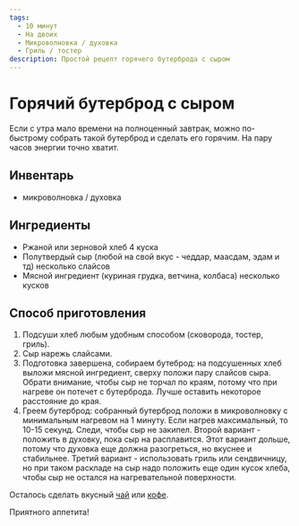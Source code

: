 ```yaml
---
tags:
  - 10 минут
  - На двоих
  - Микроволновка / духовка
  - Гриль / тостер
description: Простой рецепт горячего бутерброда с сыром
---
```

# Горячий бутерброд с сыром

Если с утра мало времени на полноценный завтрак, можно по-быстрому собрать такой бутерброд и сделать его горячим. На пару часов энергии точно хватит.

## Инвентарь

- микроволновка / духовка

## Ингредиенты

- Ржаной или зерновой хлеб 4 куска
- Полутвердый сыр (любой на свой вкус - чеддар, маасдам, эдам и тд) несколько слайсов
- Мясной ингредиент (куриная грудка, ветчина, колбаса) несколько кусков

## Способ приготовления

1. Подсуши хлеб любым удобным способом (сковорода, тостер, гриль).
1. Сыр нарежь слайсами.
1. Подготовка завершена, собираем бутеброд: на подсушенных хлеб выложи мясной ингредиент, сверху положи пару слайсов сыра. Обрати внимание, чтобы сыр не торчал по краям, потому что при нагреве он потечет с бутерброда. Лучше оставить некоторое расстояние до края.
1. Греем бутерброд: собранный бутерброд положи в микроволновку с минимальным нагревом на 1 минуту. Если нагрев максимальный, то 10-15 секунд. Следи, чтобы сыр не закипел. Второй вариант - положить в духовку, пока сыр на расплавится. Этот вариант дольше, потому что духовка еще должна разогреться, но вкуснее и стабильнее. Третий вариант - использовать гриль или сендвичницу, но при таком раскладе на сыр надо положить еще один кусок хлеба, чтобы сыр не остался на нагревательной поверхности.

Осталось сделать вкусный [чай](../drinks/tea/index.md) или [кофе](../drinks/coffee/index.md).

Приятного аппетита!